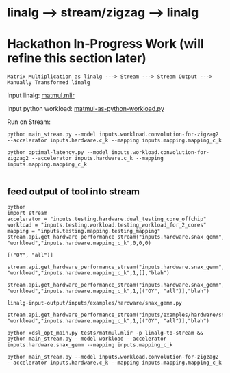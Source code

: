 # linalg --> stream/zigzag --> linalg



# Hackathon In-Progress Work (will refine this section later)

```
Matrix Multiplication as linalg ---> Stream ---> Stream Output ---> Manually Transformed linalg
```

Input linalg: [matmul.mlir](matmul.mlir)

Input python workload: [matmul-as-python-workload.py](inputs/workload/matmul-as-python-workload.py)

Run on Stream:

```
python main_stream.py --model inputs.workload.convolution-for-zigzag2 --accelerator inputs.hardware.c_k --mapping inputs.mapping.mapping_c_k
```

```
python optimal-latency.py --model inputs.workload.convolution-for-zigzag2 --accelerator inputs.hardware.c_k --mapping inputs.mapping.mapping_c_k


```

## feed output of tool into stream

```
python
import stream
accelerator = "inputs.testing.hardware.dual_testing_core_offchip"
workload = "inputs.testing.workload.testing_workload_for_2_cores"
mapping = "inputs.testing.mapping.testing_mapping"
stream.api.get_hardware_performance_stream("inputs.hardware.snax_gemm", "workload","inputs.hardware.mapping_c_k",0,0,0) 

[("OY", "all")]

stream.api.get_hardware_performance_stream("inputs.hardware.snax_gemm", "workload","inputs.hardware.mapping_c_k",1,[],"blah")

stream.api.get_hardware_performance_stream("inputs.hardware.snax_gemm", "workload","inputs.hardware.mapping_c_k",1,[("OY", "all")],"blah")

linalg-input-output/inputs/examples/hardware/snax_gemm.py

stream.api.get_hardware_performance_stream("inputs/examples/hardware/snax_gemm", "workload","inputs.hardware.mapping_c_k",1,[("OY", "all")],"blah")

```





```
python xdsl_opt_main.py tests/matmul.mlir -p linalg-to-stream &&
python main_stream.py --model workload --accelerator inputs.hardware.snax_gemm --mapping inputs.mapping_c_k
```



```
python main_stream.py --model inputs.workload.convolution-for-zigzag2 --accelerator inputs.hardware.c_k --mapping inputs.mapping.mapping_c_k
```


